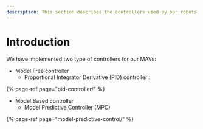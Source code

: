```yaml
---
description: This section describes the controllers used by our robots.
---
```


# Introduction

We have implemented two type of controllers for our MAVs:

* Model Free controller
  * Proportional Integrator Derivative \(PID\) controller : 

{% page-ref page="pid-controller/" %}

* Model Based controller
  * Model Predictive Controller \(MPC\)

{% page-ref page="model-predictive-control/" %}

